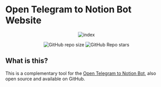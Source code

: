 # Open Telegram to Notion Bot Website

<p align="center">
    <img src="https://i.ibb.co/0CtRtBk/index.png" alt="index" border="0">
</p>

<p align="center">
<img alt="GitHub repo size" src="https://img.shields.io/github/repo-size/FranP-Code/telegram-to-notion-website?style=flat-square">
<img alt="GitHub Repo stars" src="https://img.shields.io/github/stars/FranP-code/telegram-to-notion-website?style=flat-square">
</p>

## What is this?

This is a complementary tool for the [Open Telegram to Notion Bot](https://github.com/FranP-code/Open-Telegram-to-Notion-Bot), also open source and available on GitHub.
